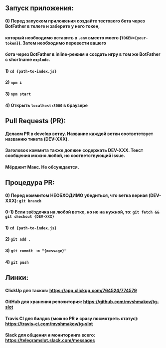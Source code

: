 ## Запуск приложения:
#### 0) Перед запуском приложения создайте тестового бота через BotFather в телеге и заберите у него токен,
#### который необходимо вставить в `.env` вместо моего (`TOKEN={your-token}`). Затем необходимо перевести вашего
#### бота через BotFather в inline-режим и создать игру в том же BotFather с shortname `explode`.
#### 1) `cd {path-to-index.js}`
#### 2) `npm i`
#### 3) `npm start`
#### 4) Открыть `localhost:3000` в браузере

## Pull Requests (PR):
#### Делаем PR в develop ветку. Название каждой ветки соответствует названию тикета (DEV-XXX).
#### Заголовок коммита также должен содержать DEV-XXX. Текст сообщения можно любой, но соответствующий issue.
#### Мёрджит Макс. Не обсуждается.

## Процедура PR:
#### 0) Перед коммитом НЕОБХОДИМО убедиться, что ветка верная (DEV-XXX): `git branch`
#### 0-1) Если звёздочка на любой ветке, но не на нужной, то: `git fetch && git checkout {DEV-XXX}`
#### 1) `cd {path-to-index.js}`
#### 2) `git add .`
#### 3) `git commit -m "{message}"`
#### 4) `git push`

## Линки:
#### ClickUp для тасков: https://app.clickup.com/764524/774579
#### GitHub для хранения репозитория: https://github.com/mvshmakov/tg-slot
#### Travis CI для билдов (можно PR и сразу посмотреть статус): https://travis-ci.com/mvshmakov/tg-slot
#### Slack для общения и мониторинга всего: https://telegramslot.slack.com/messages
